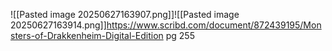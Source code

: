 ![[Pasted image 20250627163907.png]]![[Pasted image 20250627163914.png]]https://www.scribd.com/document/872439195/Monsters-of-Drakkenheim-Digital-Edition pg 255